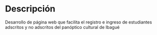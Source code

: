 # Descripción

Desarrollo de página web que facilita el registro e ingreso de estudiantes adscritos y no adscritos del panóptico cultural de Ibagué
